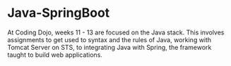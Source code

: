 # Java-SpringBoot
At Coding Dojo, weeks 11 - 13 are focused on the Java stack. This involves assignments to get used to syntax and the rules of Java, working with Tomcat Server on STS, to integrating Java with Spring, the framework taught to build web applications.
